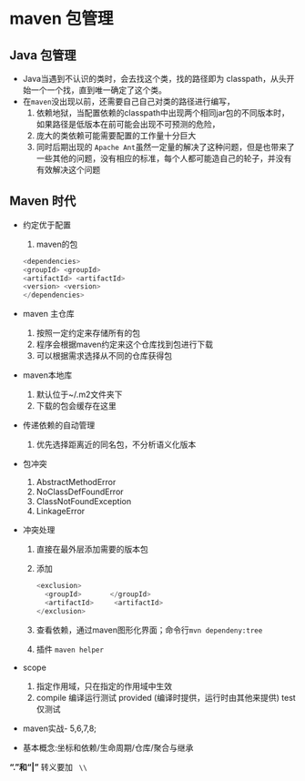 # maven 包管理

## Java 包管理

- Java当遇到不认识的类时，会去找这个类，找的路径即为 classpath，从头开始一个一个找，直到唯一确定了这个类。
- 在`maven`没出现以前，还需要自己自己对类的路径进行编写，
  1. 依赖地狱，当配置依赖的classpath中出现两个相同jar包的不同版本时，如果路径是低版本在前可能会出现不可预测的危险，
  2. 庞大的类依赖可能需要配置的工作量十分巨大
  3. 同时后期出现的 `Apache Ant`虽然一定量的解决了这种问题，但是也带来了一些其他的问题，没有相应的标准，每个人都可能造自己的轮子，并没有有效解决这个问题

## Maven 时代

- 约定优于配置

  1. maven的包

  ``` java
  <dependencies>
  <groupId> <groupId>
  <artifactId> <artifactId>
  <version> <version>
  </dependencies>
  ```

- maven 主仓库
  1. 按照一定约定来存储所有的包
  2. 程序会根据maven约定来这个仓库找到包进行下载
  3. 可以根据需求选择从不同的仓库获得包
  
- maven本地库
  1. 默认位于~/.m2文件夹下
  2. 下载的包会缓存在这里 

- 传递依赖的自动管理
  
  1. 优先选择距离近的同名包，不分析语义化版本
  
- 包冲突
  1. AbstractMethodError
  2. NoClassDefFoundError
  3. ClassNotFoundException 
  4. LinkageError

- 冲突处理

  1. 直接在最外层添加需要的版本包

  2. 添加

     ```Java
     <exclusion>
       <groupId>       </groupId>    
       <artifactId>     <artifactId>
     </exclusion>
     ```

  3. 查看依赖，通过maven图形化界面；命令行`mvn dependeny:tree`

  4.  插件 `maven helper`

- scope
  1.  <scope>  </scope> 指定作用域，只在指定的作用域中生效
  2.  compile 编译运行测试  provided (编译时提供，运行时由其他来提供) test 仅测试

- maven实战- 5,6,7,8;

- 基本概念:坐标和依赖/生命周期/仓库/聚合与继承

**“.”和“|”**  转义要加 ` \\`
